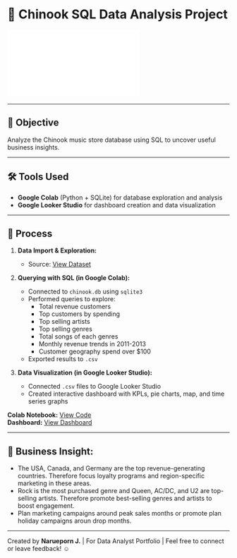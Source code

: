 # 💽 Chinook SQL Data Analysis Project

![Dashboard Preview](./Chinook_Dashboard.pdf)

---

## 🎯 Objective

Analyze the Chinook music store database using SQL to uncover useful business insights.

---

## 🛠 Tools Used

- **Google Colab** (Python + SQLite) for database exploration and analysis
- **Google Looker Studio** for dashboard creation and data visualization

---

## 🧩 Process

1. **Data Import & Exploration:** 
   - Source: [View Dataset](https://www.sqlitetutorial.net/sqlite-sample-database/)
     
1. **Querying with SQL (in Google Colab):**
   - Connected to `chinook.db` using `sqlite3`
   - Performed queries to explore:
     - Total revenue customers
     - Top customers by spending
     - Top selling artists
     - Top selling genres
     - Total songs of each genres
     - Monthly revenue trends in 2011-2013
     - Customer geography spend over $100
   - Exported results to `.csv`

2. **Data Visualization (in Google Looker Studio):**
   - Connected `.csv` files to Google Looker Studio
   - Created interactive dashboard with KPLs, pie charts, map, and time series graphs

**Colab Notebook:** [View Code](https://colab.research.google.com/drive/1envLnCs3NegPiYiNw1Q6GxbWqlUNKENg)  
**Dashboard:** [View Dashboard](https://lookerstudio.google.com/reporting/1f54236b-12fd-4ceb-ad4c-0f7cdde85901/page/gWgOF)

---

## 🔰 Business Insight:
- The USA, Canada, and Germany are the top revenue-generating countries. Therefore focus loyalty programs and region-specific marketing in these areas.
- Rock is the most purchased genre and  Queen, AC/DC, and U2 are top-selling artists. Therefore promote best-selling genres and artists to boost engagement.
- Plan marketing campaigns around peak sales months or promote plan holiday campaigns aroun drop months.

---

Created by **Narueporn J.** | For Data Analyst Portfolio | Feel free to connect or leave feedback! ☺

